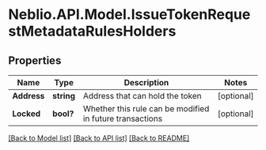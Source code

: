 # Neblio.API.Model.IssueTokenRequestMetadataRulesHolders
## Properties

Name | Type | Description | Notes
------------ | ------------- | ------------- | -------------
**Address** | **string** | Address that can hold the token | [optional] 
**Locked** | **bool?** | Whether this rule can be modified in future transactions | [optional] 

[[Back to Model list]](../README.md#documentation-for-models) [[Back to API list]](../README.md#documentation-for-api-endpoints) [[Back to README]](../README.md)

